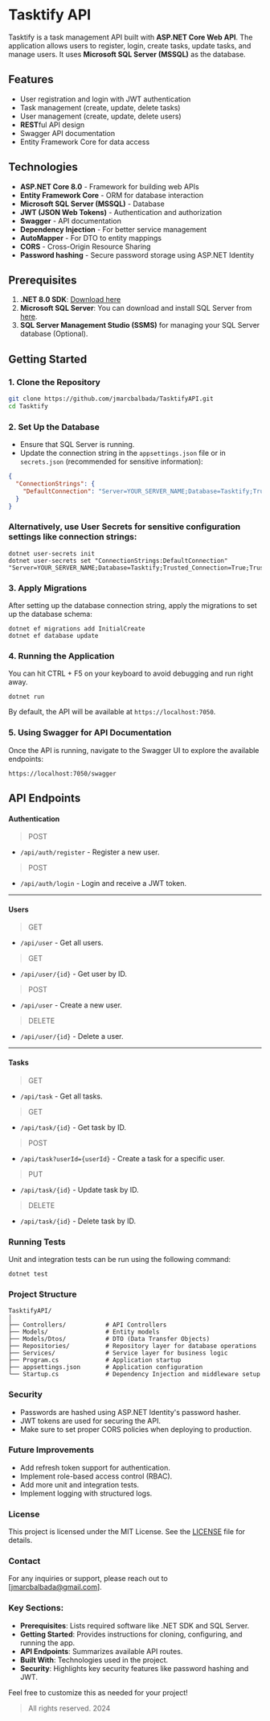 # Tasktify API

Tasktify is a task management API built with **ASP.NET Core Web API**. The application allows users to register, login, create tasks, update tasks, and manage users. It uses **Microsoft SQL Server (MSSQL)** as the database.

## Features
- User registration and login with JWT authentication
- Task management (create, update, delete tasks)
- User management (create, update, delete users)
- **REST**ful API design
- Swagger API documentation
- Entity Framework Core for data access

## Technologies
- **ASP.NET Core 8.0** - Framework for building web APIs
- **Entity Framework Core** - ORM for database interaction
- **Microsoft SQL Server (MSSQL)** - Database
- **JWT (JSON Web Tokens)** - Authentication and authorization
- **Swagger** - API documentation
- **Dependency Injection** - For better service management
- **AutoMapper** - For DTO to entity mappings
- **CORS** - Cross-Origin Resource Sharing
- **Password hashing** - Secure password storage using ASP.NET Identity

## Prerequisites

1. **.NET 8.0 SDK**: [Download here](https://dotnet.microsoft.com/download)
2. **Microsoft SQL Server**: You can download and install SQL Server from [here](https://www.microsoft.com/en-us/sql-server/sql-server-downloads).
3. **SQL Server Management Studio (SSMS)** for managing your SQL Server database (Optional).

## Getting Started

### 1. Clone the Repository

```bash
git clone https://github.com/jmarcbalbada/TasktifyAPI.git
cd Tasktify
```
### 2. Set Up the Database
- Ensure that SQL Server is running.
- Update the connection string in the `appsettings.json` file or in `secrets.json` (recommended for sensitive information):
```json
{
  "ConnectionStrings": {
    "DefaultConnection": "Server=YOUR_SERVER_NAME;Database=Tasktify;Trusted_Connection=True;TrustServerCertificate=True;"
  }
}
```
### Alternatively, use User Secrets for sensitive configuration settings like connection strings:
```
dotnet user-secrets init
dotnet user-secrets set "ConnectionStrings:DefaultConnection" "Server=YOUR_SERVER_NAME;Database=Tasktify;Trusted_Connection=True;TrustServerCertificate=True;"
```
### 3. Apply Migrations
After setting up the database connection string, apply the migrations to set up the database schema:
```
dotnet ef migrations add InitialCreate
dotnet ef database update
```
### 4. Running the Application
You can hit CTRL + F5 on your keyboard to avoid debugging and run right away.
```
dotnet run
```
By default, the API will be available at ```https://localhost:7050```.
### 5. Using Swagger for API Documentation
Once the API is running, navigate to the Swagger UI to explore the available endpoints:
```
https://localhost:7050/swagger
```
## API Endpoints
#### Authentication
> POST 
- `/api/auth/register` - Register a new user.

> POST  
- `/api/auth/login` - Login and receive a JWT token.
---
#### Users
> GET  
- `/api/user` - Get all users.

> GET   
- `/api/user/{id}` - Get user by ID.

> POST   
- `/api/user` - Create a new user.

> DELETE   
- `/api/user/{id}` - Delete a user.
---
#### Tasks
> GET  
- `/api/task` - Get all tasks.

> GET   
- `/api/task/{id}` - Get task by ID.

> POST   
- `/api/task?userId={userId}` - Create a task for a specific user.

> PUT    
- `/api/task/{id}` - Update task by ID.

> DELETE    
- `/api/task/{id}` - Delete task by ID.

### Running Tests
Unit and integration tests can be run using the following command:
```
dotnet test
```

### Project Structure
```
TasktifyAPI/
│
├── Controllers/           # API Controllers
├── Models/                # Entity models
├── Models/Dtos/           # DTO (Data Transfer Objects)
├── Repositories/          # Repository layer for database operations
├── Services/              # Service layer for business logic
├── Program.cs             # Application startup
├── appsettings.json       # Application configuration
└── Startup.cs             # Dependency Injection and middleware setup
```

### Security
- Passwords are hashed using ASP.NET Identity's password hasher.
- JWT tokens are used for securing the API.
- Make sure to set proper CORS policies when deploying to production.

### Future Improvements
- Add refresh token support for authentication.
- Implement role-based access control (RBAC).
- Add more unit and integration tests.
- Implement logging with structured logs.

### License
This project is licensed under the MIT License. See the [LICENSE](https://github.com/jmarcbalbada/TasktifyAPI/blob/master/LICENSE.txt) file for details.

### Contact
For any inquiries or support, please reach out to [jmarcbalbada@gmail.com].


### Key Sections:
- **Prerequisites**: Lists required software like .NET SDK and SQL Server.
- **Getting Started**: Provides instructions for cloning, configuring, and running the app.
- **API Endpoints**: Summarizes available API routes.
- **Built With**: Technologies used in the project.
- **Security**: Highlights key security features like password hashing and JWT.

Feel free to customize this as needed for your project!

> All rights reserved. 2024

